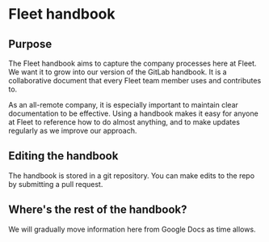 # Fleet handbook

## Purpose
The Fleet handbook aims to capture the company processes here at Fleet.  We want it to grow into our version of the GitLab handbook.  It is a collaborative document that every Fleet team member uses and contributes to.

As an all-remote company, it is especially important to maintain clear documentation to be effective.  Using a handbook makes it easy for anyone at Fleet to reference how to do almost anything, and to make updates regularly as we improve our approach.

## Editing the handbook
The handbook is stored in a git repository. You can make edits to the repo by submitting a pull request.

## Where's the rest of the handbook?
We will gradually move information here from Google Docs as time allows.
